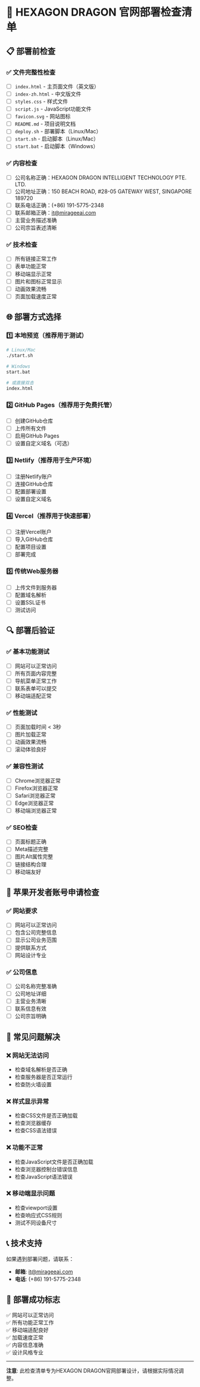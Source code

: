 # 🚀 HEXAGON DRAGON 官网部署检查清单

## 📋 部署前检查

### ✅ 文件完整性检查
- [ ] `index.html` - 主页面文件（英文版）
- [ ] `index-zh.html` - 中文版文件
- [ ] `styles.css` - 样式文件
- [ ] `script.js` - JavaScript功能文件
- [ ] `favicon.svg` - 网站图标
- [ ] `README.md` - 项目说明文档
- [ ] `deploy.sh` - 部署脚本（Linux/Mac）
- [ ] `start.sh` - 启动脚本（Linux/Mac）
- [ ] `start.bat` - 启动脚本（Windows）

### ✅ 内容检查
- [ ] 公司名称正确：HEXAGON DRAGON INTELLIGENT TECHNOLOGY PTE. LTD.
- [ ] 公司地址正确：150 BEACH ROAD, #28-05 GATEWAY WEST, SINGAPORE 189720
- [ ] 联系电话正确：(+86) 191-5775-2348
- [ ] 联系邮箱正确：it@mirageeai.com
- [ ] 主营业务描述准确
- [ ] 公司宗旨表述清晰

### ✅ 技术检查
- [ ] 所有链接正常工作
- [ ] 表单功能正常
- [ ] 移动端显示正常
- [ ] 图片和图标正常显示
- [ ] 动画效果流畅
- [ ] 页面加载速度正常

## 🌐 部署方式选择

### 1️⃣ 本地预览（推荐用于测试）
```bash
# Linux/Mac
./start.sh

# Windows
start.bat

# 或直接双击
index.html
```

### 2️⃣ GitHub Pages（推荐用于免费托管）
- [ ] 创建GitHub仓库
- [ ] 上传所有文件
- [ ] 启用GitHub Pages
- [ ] 设置自定义域名（可选）

### 3️⃣ Netlify（推荐用于生产环境）
- [ ] 注册Netlify账户
- [ ] 连接GitHub仓库
- [ ] 配置部署设置
- [ ] 设置自定义域名

### 4️⃣ Vercel（推荐用于快速部署）
- [ ] 注册Vercel账户
- [ ] 导入GitHub仓库
- [ ] 配置项目设置
- [ ] 部署完成

### 5️⃣ 传统Web服务器
- [ ] 上传文件到服务器
- [ ] 配置域名解析
- [ ] 设置SSL证书
- [ ] 测试访问

## 🔍 部署后验证

### ✅ 基本功能测试
- [ ] 网站可以正常访问
- [ ] 所有页面内容完整
- [ ] 导航菜单正常工作
- [ ] 联系表单可以提交
- [ ] 移动端适配正常

### ✅ 性能测试
- [ ] 页面加载时间 < 3秒
- [ ] 图片加载正常
- [ ] 动画效果流畅
- [ ] 滚动体验良好

### ✅ 兼容性测试
- [ ] Chrome浏览器正常
- [ ] Firefox浏览器正常
- [ ] Safari浏览器正常
- [ ] Edge浏览器正常
- [ ] 移动端浏览器正常

### ✅ SEO检查
- [ ] 页面标题正确
- [ ] Meta描述完整
- [ ] 图片Alt属性完整
- [ ] 链接结构合理
- [ ] 移动端友好

## 📱 苹果开发者账号申请检查

### ✅ 网站要求
- [ ] 网站可以正常访问
- [ ] 包含公司完整信息
- [ ] 显示公司业务范围
- [ ] 提供联系方式
- [ ] 网站设计专业

### ✅ 公司信息
- [ ] 公司名称完整准确
- [ ] 公司地址详细
- [ ] 主营业务清晰
- [ ] 联系信息有效
- [ ] 公司宗旨明确

## 🚨 常见问题解决

### ❌ 网站无法访问
- 检查域名解析是否正确
- 检查服务器是否正常运行
- 检查防火墙设置

### ❌ 样式显示异常
- 检查CSS文件是否正确加载
- 检查浏览器缓存
- 检查CSS语法错误

### ❌ 功能不正常
- 检查JavaScript文件是否正确加载
- 检查浏览器控制台错误信息
- 检查JavaScript语法错误

### ❌ 移动端显示问题
- 检查viewport设置
- 检查响应式CSS规则
- 测试不同设备尺寸

## 📞 技术支持

如果遇到部署问题，请联系：
- **邮箱**: it@mirageeai.com
- **电话**: (+86) 191-5775-2348

## 🎯 部署成功标志

✅ 网站可以正常访问  
✅ 所有功能正常工作  
✅ 移动端适配良好  
✅ 加载速度正常  
✅ 内容信息准确  
✅ 设计风格专业  

---

**注意**: 此检查清单专为HEXAGON DRAGON官网部署设计，请根据实际情况调整。
